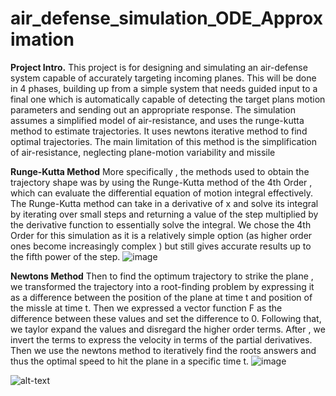 # air_defense_simulation_ODE_Approximation

**Project Intro.**
This project is for designing and simulating an air-defense system capable of accurately targeting incoming planes. This will be done in 4 phases, building up from a simple system that needs guided input to a final one which is automatically capable of detecting the target plans motion parameters and sending out an appropriate response.  The simulation assumes a simplified model of air-resistance, and uses the runge-kutta method to estimate trajectories. It uses newtons iterative method to find optimal trajectories. The main limitation of this method is the simplification of air-resistance, neglecting plane-motion variability and missile

**Runge-Kutta Method**
More specifically , the methods used to obtain the trajectory shape was by using the Runge-Kutta method of the 4th Order , which can evaluate the differential equation of motion integral effectively. The Runge-Kutta method can take in a derivative of x and solve its integral by iterating over small steps and returning a value of the step multiplied by the derivative function to essentially solve the integral. We chose the 4th Order for this simulation as it is a relatively simple option (as higher order ones become increasingly complex ) but still gives accurate results up to the fifth power of the step.
![image](https://user-images.githubusercontent.com/70016426/130725776-f099295d-0140-4f15-900d-fecf661e2133.png)

**Newtons Method**
Then to find the optimum trajectory to strike the plane , we transformed the trajectory into a root-finding problem by expressing it as a difference between the position of the plane at time t and position of the missle at time t. Then we expressed a vector function F as the difference between these values and set the difference to 0. Following that, we taylor expand the values and disregard the higher order terms.  After , we invert the terms to express the velocity in terms of the partial derivatives. Then we use the newtons method to iteratively find the roots answers and thus the optimal speed to hit the plane in a specific time t. 
![image](https://user-images.githubusercontent.com/70016426/130726270-2d2f82ff-9029-47f4-9032-5b1c231545dd.png)




![alt-text](https://github.com/Harsh-Gill/air_defense_simulation_ODE_Approximation/blob/main/animations/animation.gif)

